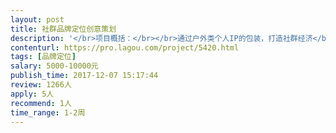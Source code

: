 ```yaml
---                
layout: post       
title: 社群品牌定位创意策划           
description: '</br>项目概括：</br></br>通过户外类个人IP的包装，打造社群经济</br></br>项目需求：</br></br>需要专家完成个人IP形象塑造及价值观传播定位方案</br></br>可参考产品：行走的力量 民谣在路上等</br></br>人员需求：</br>1有丰富品牌塑造经验</br>2对户外项目和社群经济有深入了解</br>3有良好的沟通能力和契约精神</br>'     
contenturl: https://pro.lagou.com/project/5420.html      
tags: [品牌定位]            
salary: 5000-10000元          
publish_time: 2017-12-07 15:17:44         
review: 1266人                   
apply: 5人                   
recommend: 1人                   
time_range: 1-2周              
---                 
```

